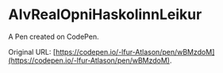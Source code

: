 # AIvRealOpniHaskolinnLeikur

A Pen created on CodePen.

Original URL: [https://codepen.io/-lfur-Atlason/pen/wBMzdoM](https://codepen.io/-lfur-Atlason/pen/wBMzdoM).

